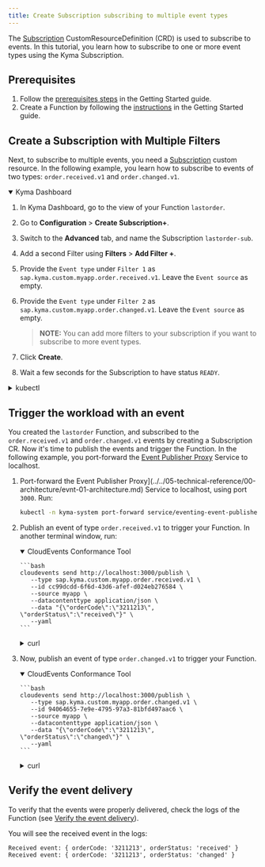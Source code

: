 ```yaml
---
title: Create Subscription subscribing to multiple event types
---
```


The [Subscription](../../05-technical-reference/00-custom-resources/evnt-01-subscription.md) CustomResourceDefinition (CRD) is used to subscribe to events. In this tutorial, you learn how to subscribe to one or more event types using the Kyma Subscription.

## Prerequisites

1. Follow the [prerequisites steps](../../02-get-started/04-trigger-workload-with-event.md#prerequisites) in the Getting Started guide.
2. Create a Function by following the [instructions](../../02-get-started/04-trigger-workload-with-event.md#create-a-function) in the Getting Started guide.

## Create a Subscription with Multiple Filters

Next, to subscribe to multiple events, you need a [Subscription](../../05-technical-reference/00-custom-resources/evnt-01-subscription.md) custom resource. In the following example, you learn how to subscribe to events of two types: `order.received.v1` and `order.changed.v1`.

<div tabs name="Create a Subscription" group="create-subscription">
  <details open>
  <summary label="Kyma Dashboard">
  Kyma Dashboard
  </summary>

1. In Kyma Dashboard, go to the view of your Function `lastorder`.
2. Go to **Configuration** > **Create Subscription+**.
3. Switch to the **Advanced** tab, and name the Subscription `lastorder-sub`.
4. Add a second Filter using **Filters** > **Add Filter +**.
5. Provide the `Event type` under `Filter 1` as `sap.kyma.custom.myapp.order.received.v1`. Leave the `Event source` as empty.
6. Provide the `Event type` under `Filter 2` as `sap.kyma.custom.myapp.order.changed.v1`. Leave the `Event source` as empty.

   > **NOTE:** You can add more filters to your subscription if you want to subscribe to more event types.

7. Click **Create**.
8. Wait a few seconds for the Subscription to have status `READY`.

  </details>
  <details>
  <summary label="kubectl">
  kubectl
  </summary>

Run:
```bash
cat <<EOF | kubectl apply -f -
    apiVersion: eventing.kyma-project.io/v1alpha1
    kind: Subscription
    metadata:
      name: lastorder-sub
      namespace: default
    spec:
      sink: 'http://lastorder.default.svc.cluster.local'
      filter:
        filters:
          - eventSource:
              property: source
              type: exact
              value: ''
            eventType:
              property: type
              type: exact
              value: sap.kyma.custom.myapp.order.received.v1
          - eventSource:
              property: source
              type: exact
              value: ''
            eventType:
              property: type
              type: exact
              value: sap.kyma.custom.myapp.order.changed.v1
EOF
```

To check that the Subscription was created and is ready, run:
```bash
kubectl get subscriptions lastorder-sub -o=jsonpath="{.status.ready}"
```

The operation was successful if the returned status says `true`.

  </details>
</div>

## Trigger the workload with an event

You created the `lastorder` Function, and subscribed to the `order.received.v1` and `order.changed.v1` events by creating a Subscription CR. Now it's time to publish the events and trigger the Function.
In the following example, you port-forward the [Event Publisher Proxy](../../05-technical-reference/00-architecture/evnt-01-architecture.md) Service to localhost.

1. Port-forward the Event Publisher Proxy](../../05-technical-reference/00-architecture/evnt-01-architecture.md) Service to localhost, using port `3000`. Run:
   ```bash
   kubectl -n kyma-system port-forward service/eventing-event-publisher-proxy 3000:80
   ```
2. Publish an event of type `order.received.v1` to trigger your Function. In another terminal window, run:

    <div tabs name="Publish an event" group="trigger-workload">
      <details open>
      <summary label="CloudEvents Conformance Tool">
      CloudEvents Conformance Tool
      </summary>
    
       ```bash
       cloudevents send http://localhost:3000/publish \
          --type sap.kyma.custom.myapp.order.received.v1 \
          --id cc99dcdd-6f6d-43d6-afef-d024eb276584 \
          --source myapp \
          --datacontenttype application/json \
          --data "{\"orderCode\":\"3211213\", \"orderStatus\":\"received\"}" \
          --yaml
       ```
    
      </details>
      <details>
      <summary label="curl">
      curl
      </summary>
    
       ```bash
       curl -v -X POST \
            -H "ce-specversion: 1.0" \
            -H "ce-type: sap.kyma.custom.myapp.order.received.v1" \
            -H "ce-source: myapp" \
            -H "ce-eventtypeversion: v1" \
            -H "ce-id: cc99dcdd-6f6d-43d6-afef-d024eb276584" \
            -H "content-type: application/json" \
            -d "{\"orderCode\":\"3211213\", \"orderStatus\":\"received\"}" \
            http://localhost:3000/publish
       ```
      </details>
    </div>

3. Now, publish an event of type `order.changed.v1` to trigger your Function.

    <div tabs name="Publish an event" group="trigger-workload2">
      <details open>
      <summary label="CloudEvents Conformance Tool">
      CloudEvents Conformance Tool
      </summary>
    
       ```bash
       cloudevents send http://localhost:3000/publish \
          --type sap.kyma.custom.myapp.order.changed.v1 \
          --id 94064655-7e9e-4795-97a3-81bfd497aac6 \
          --source myapp \
          --datacontenttype application/json \
          --data "{\"orderCode\":\"3211213\", \"orderStatus\":\"changed\"}" \
          --yaml
       ```
    
      </details>
      <details>
      <summary label="curl">
      curl
      </summary>
    
       ```bash
       curl -v -X POST \
            -H "ce-specversion: 1.0" \
            -H "ce-type: sap.kyma.custom.myapp.order.changed.v1" \
            -H "ce-source: myapp" \
            -H "ce-eventtypeversion: v1" \
            -H "ce-id: 94064655-7e9e-4795-97a3-81bfd497aac6" \
            -H "content-type: application/json" \
            -d "{\"orderCode\":\"3211213\", \"orderStatus\":\"changed\"}" \
            http://localhost:3000/publish
       ```
      </details>
    </div>

## Verify the event delivery

To verify that the events were properly delivered, check the logs of the Function (see [Verify the event delivery](../../02-get-started/04-trigger-workload-with-event.md#verify-the-event-delivery)).

You will see the received event in the logs:
```
Received event: { orderCode: '3211213', orderStatus: 'received' }
Received event: { orderCode: '3211213', orderStatus: 'changed' }
```
